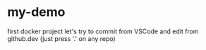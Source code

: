 # my-demo
first docker project
let's try to commit from VSCode
and edit from github.dev (just press '.' on any repo)
